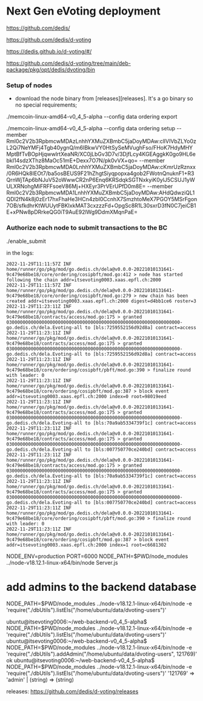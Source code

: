 # Next Gen eVoting deployment

https://github.com/dedis/

https://github.com/dedis/d-voting

https://dedis.github.io/d-voting/#/


https://github.com/dedis/d-voting/tree/main/deb-package/pkg/opt/dedis/dvoting/bin



### Setup of nodes
 - download the node binary from [releases][releases]. It's a go binary so no special requirements;


./memcoin-linux-amd64-v0_4_5-alpha --config data ordering export

./memcoin-linux-amd64-v0_4_5-alpha --config data ordering setup --member Rml0c2V2b3RpbmcwMDAzLnhhYXMuZXBmbC5jaDoyMDAw:cllVIVbZLYo0zL2Qi7NeYMFj4Tgb40ygnQ/m6IBkwVY0HtSySeMVughFso/FHoK7HdyMHYMptBfTvBOpHjqwwlrtXeaNR/XC0jLbGv3D7v/3DjfLcy4KGEAggkK0go9HL6ebkI14sdzXThz8MaOc51mE+Dexx7O7N/pk0vVX+qo= --member Rml0c2V2b3RpbmcwMDA0LnhhYXMuZXBmbC5jaDoyMDAw:cKmrUzRznxx/0R6HQk8IEOt7/ba5osBEUS9F21hZhgtSiyqpopxa4gob2FWotnQnuknF1+R3QrnWjTAp6bNJuV52oWwwCR2nP6Enq6KRSdqkSGTNxkyiK0ylJ5CSUJ1yWULXRNohgMiFRFFsoeV86Mj+HXEyr3PrVErUPfD0m8E= --member Rml0c2V2b3RpbmcwMDA1LnhhYXMuZXBmbC5jaDoyMDAw:AHdQdwziQL1QDI2fN4k8j0zEr17hxFhaHe3HCn4zbI0CcnhX7SmzhtoMeX7PGOY5MSrFgon7OB/sfkdhrKtWUUytFBKIxkMAT3cxzzzFd+OpgSc8R1L30sxrD3fN0C7jeiCB1E+xPNw8pDRrkeQG0iT9AuE92lWg9DdmXMqnPaE=


### Authorize each node to submit transactions to the BC
./enable_submit 

in the logs:
```
2022-11-29T11:11:57Z INF home/runner/go/pkg/mod/go.dedis.ch/dela@v0.0.0-20221010131641-9c479e68be18/core/ordering/cosipbft/mod.go:412 > node has started following the chain addr=itsevoting0003.xaas.epfl.ch:2000
2022-11-29T11:11:57Z INF home/runner/go/pkg/mod/go.dedis.ch/dela@v0.0.0-20221010131641-9c479e68be18/core/ordering/cosipbft/mod.go:279 > new chain has been created addr=itsevoting0003.xaas.epfl.ch:2000 digest=d4bb1ce6 roster=3
2022-11-29T11:23:11Z INF home/runner/go/pkg/mod/go.dedis.ch/dela@v0.0.0-20221010131641-9c479e68be18/contracts/access/mod.go:175 > granted 0300000000000000000000000000000000000000000000000000000000000000-go.dedis.ch/dela.Evoting-all to [bls:7259552156d92d8a] contract=access
2022-11-29T11:23:11Z INF home/runner/go/pkg/mod/go.dedis.ch/dela@v0.0.0-20221010131641-9c479e68be18/contracts/access/mod.go:175 > granted 0300000000000000000000000000000000000000000000000000000000000000-go.dedis.ch/dela.Evoting-all to [bls:7259552156d92d8a] contract=access
2022-11-29T11:23:11Z INF home/runner/go/pkg/mod/go.dedis.ch/dela@v0.0.0-20221010131641-9c479e68be18/core/ordering/cosipbft/pbft/mod.go:390 > finalize round with leader: 0
2022-11-29T11:23:11Z INF home/runner/go/pkg/mod/go.dedis.ch/dela@v0.0.0-20221010131641-9c479e68be18/core/ordering/cosipbft/mod.go:387 > block event addr=itsevoting0003.xaas.epfl.ch:2000 index=0 root=98019eed
2022-11-29T11:23:11Z INF home/runner/go/pkg/mod/go.dedis.ch/dela@v0.0.0-20221010131641-9c479e68be18/contracts/access/mod.go:175 > granted 0300000000000000000000000000000000000000000000000000000000000000-go.dedis.ch/dela.Evoting-all to [bls:70a9ab5334739f1c] contract=access
2022-11-29T11:23:11Z INF home/runner/go/pkg/mod/go.dedis.ch/dela@v0.0.0-20221010131641-9c479e68be18/contracts/access/mod.go:175 > granted 0300000000000000000000000000000000000000000000000000000000000000-go.dedis.ch/dela.Evoting-all to [bls:007750770ce240bd] contract=access
2022-11-29T11:23:11Z INF home/runner/go/pkg/mod/go.dedis.ch/dela@v0.0.0-20221010131641-9c479e68be18/contracts/access/mod.go:175 > granted 0300000000000000000000000000000000000000000000000000000000000000-go.dedis.ch/dela.Evoting-all to [bls:70a9ab5334739f1c] contract=access
2022-11-29T11:23:11Z INF home/runner/go/pkg/mod/go.dedis.ch/dela@v0.0.0-20221010131641-9c479e68be18/contracts/access/mod.go:175 > granted 0300000000000000000000000000000000000000000000000000000000000000-go.dedis.ch/dela.Evoting-all to [bls:007750770ce240bd] contract=access
2022-11-29T11:23:11Z INF home/runner/go/pkg/mod/go.dedis.ch/dela@v0.0.0-20221010131641-9c479e68be18/core/ordering/cosipbft/pbft/mod.go:390 > finalize round with leader: 0
2022-11-29T11:23:11Z INF home/runner/go/pkg/mod/go.dedis.ch/dela@v0.0.0-20221010131641-9c479e68be18/core/ordering/cosipbft/mod.go:387 > block event addr=itsevoting0003.xaas.epfl.ch:2000 index=1 root=c6681302

```


NODE_ENV=production PORT=6000 NODE_PATH=$PWD/node_modules ../node-v18.12.1-linux-x64/bin/node Server.js



# add admins to the backend database
NODE_PATH=$PWD/node_modules  ../node-v18.12.1-linux-x64/bin/node -e 'require("./dbUtils").listEls("/home/ubuntu/data/dvoting-users")' 


ubuntu@itsevoting0006:~/web-backend-v0_4_5-alpha$ NODE_PATH=$PWD/node_modules  ../node-v18.12.1-linux-x64/bin/node -e 'require("./dbUtils").listEls("/home/ubuntu/data/dvoting-users")' 
ubuntu@itsevoting0006:~/web-backend-v0_4_5-alpha$ NODE_PATH=$PWD/node_modules  ../node-v18.12.1-linux-x64/bin/node -e 'require("./dbUtils").addAdmin("/home/ubuntu/data/dvoting-users", 121769)' 
ok
ubuntu@itsevoting0006:~/web-backend-v0_4_5-alpha$ NODE_PATH=$PWD/node_modules  ../node-v18.12.1-linux-x64/bin/node -e 'require("./dbUtils").listEls("/home/ubuntu/data/dvoting-users")' 
'121769' => 'admin' 	 | 	  (string) => (string)




releases: https://github.com/dedis/d-voting/releases 
